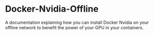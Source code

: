 # Docker-Nvidia-Offline
A documentation explaining how you can install Docker Nvidia on your offline network to benefit the power of your GPU in your containers.
